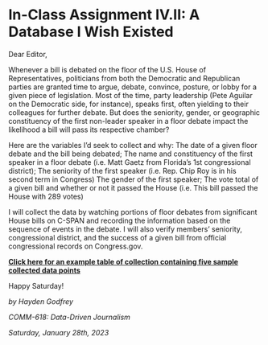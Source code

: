 # In-Class Assignment IV.II: A Database I Wish Existed

Dear Editor, 

Whenever a bill is debated on the floor of the U.S. House of Representatives, politicians from both the Democratic and Republican parties are granted time to argue, debate, convince, posture, or lobby for a given piece of legislation. Most of the time, party leadership (Pete Aguilar on the Democratic side, for instance), speaks first, often yielding to their colleagues for further debate. But does the seniority, gender, or geographic constituency of the first non-leader speaker in a floor debate impact the likelihood a bill will pass its respective chamber? 

Here are the variables I’d seek to collect and why:
The date of a given floor debate and the bill being debated;
The name and constituency of the first speaker in a floor debate (i.e. Matt Gaetz from Florida’s 1st congressional district); 
The seniority of the first speaker (i.e. Rep. Chip Roy is in his second term in Congress)
The gender of the first speaker; 
The vote total of a given bill and whether or not it passed the House (i.e. This bill passed the House with 289 votes)

I will collect the data by watching portions of floor debates from significant House bills on C-SPAN and recording the information based on the sequence of events in the debate. I will also verify members’ seniority, congressional district, and the success of a given bill from official congressional records on Congress.gov.  

[**Click here for an example table of collection containing five sample collected data points**](https://docs.google.com/spreadsheets/d/1BQ6kwxy36rzj48uFwvxv5qrofDkqywi3qb-iXtUq6l8/edit?usp=sharing)





Happy Saturday!

_by Hayden Godfrey_

_COMM-618: Data-Driven Journalism_

_Saturday, January 28th, 2023_
